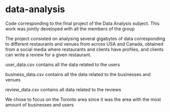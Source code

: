 # data-analysis
Code corresponding to the final project of the Data Analysis subject. This work was jointly developed with all the members of the group

The project consisted on analysing several gigabytes of data corresponding to different restaurants and venues from across USA and Canada, obtained from a social media where 
restaurants and clients have profiles, and clients can write a review for a given restaurant.

user_data.csv contains all the data related to the users

business_data.csv contains all the data related to the businesses and venues

review_data.csv contains all data related to the reviews

We chose to focus on the Toronto area since it was the area with the most amount of businesses and users


